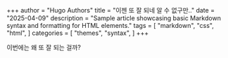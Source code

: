 +++
author = "Hugo Authors"
title = "이젠 또 잘 되네 알 수 없구만.."
date = "2025-04-09"
description = "Sample article showcasing basic Markdown syntax and formatting for HTML elements."
tags = [
    "markdown",
    "css",
    "html",
]
categories = [
    "themes",
    "syntax",
]
+++

이번에는 왜 또 잘 되는 걸까?